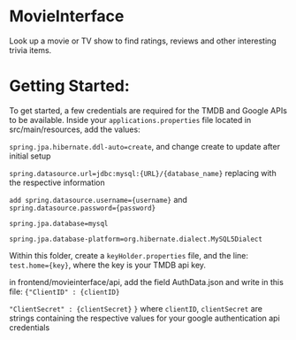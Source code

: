 # MovieInterface
Look up a movie or TV show to find ratings, reviews and other interesting trivia items.


# Getting Started:

To get started, a few credentials are required for the TMDB and Google APIs to be available.
Inside your `applications.properties` file located in src/main/resources, add the values:

`spring.jpa.hibernate.ddl-auto=create`, and change create to update after initial setup

`spring.datasource.url=jdbc:mysql:{URL}/{database_name}` replacing with the respective information

`add spring.datasource.username={username}` and `spring.datasource.password={password}`

`spring.jpa.database=mysql`

`spring.jpa.database-platform=org.hibernate.dialect.MySQL5Dialect`

Within this folder, create a `keyHolder.properties` file, and the line:
`test.home={key}`, where the key is your TMDB api key.

in frontend/movieinterface/api, add the field AuthData.json and write in this file:
`{"ClientID" : {clientID}`

`"ClientSecret" : {clientSecret}`
`}`
where `clientID`, `clientSecret` are strings containing the respective values for your google authentication api credentials
